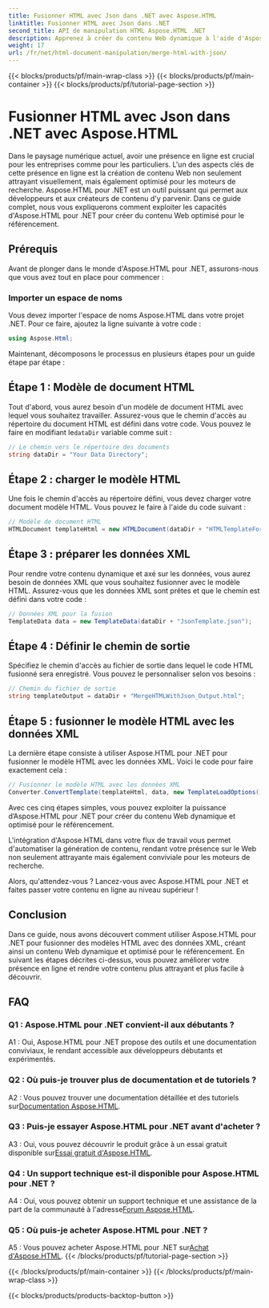 ```yaml
---
title: Fusionner HTML avec Json dans .NET avec Aspose.HTML
linktitle: Fusionner HTML avec Json dans .NET
second_title: API de manipulation HTML Aspose.HTML .NET
description: Apprenez à créer du contenu Web dynamique à l'aide d'Aspose.HTML pour .NET. Dynamisez votre présence en ligne et engagez votre public.
weight: 17
url: /fr/net/html-document-manipulation/merge-html-with-json/
---
```


{{< blocks/products/pf/main-wrap-class >}}
{{< blocks/products/pf/main-container >}}
{{< blocks/products/pf/tutorial-page-section >}}

# Fusionner HTML avec Json dans .NET avec Aspose.HTML


Dans le paysage numérique actuel, avoir une présence en ligne est crucial pour les entreprises comme pour les particuliers. L'un des aspects clés de cette présence en ligne est la création de contenu Web non seulement attrayant visuellement, mais également optimisé pour les moteurs de recherche. Aspose.HTML pour .NET est un outil puissant qui permet aux développeurs et aux créateurs de contenu d'y parvenir. Dans ce guide complet, nous vous expliquerons comment exploiter les capacités d'Aspose.HTML pour .NET pour créer du contenu Web optimisé pour le référencement. 

## Prérequis

Avant de plonger dans le monde d'Aspose.HTML pour .NET, assurons-nous que vous avez tout en place pour commencer :

### Importer un espace de noms

Vous devez importer l'espace de noms Aspose.HTML dans votre projet .NET. Pour ce faire, ajoutez la ligne suivante à votre code :

```csharp
using Aspose.Html;
```

Maintenant, décomposons le processus en plusieurs étapes pour un guide étape par étape :

## Étape 1 : Modèle de document HTML

 Tout d'abord, vous aurez besoin d'un modèle de document HTML avec lequel vous souhaitez travailler. Assurez-vous que le chemin d'accès au répertoire du document HTML est défini dans votre code. Vous pouvez le faire en modifiant le`dataDir` variable comme suit :

```csharp
// Le chemin vers le répertoire des documents
string dataDir = "Your Data Directory";
```

## Étape 2 : charger le modèle HTML

Une fois le chemin d'accès au répertoire défini, vous devez charger votre document modèle HTML. Vous pouvez le faire à l'aide du code suivant :

```csharp
// Modèle de document HTML
HTMLDocument templateHtml = new HTMLDocument(dataDir + "HTMLTemplateForJson.html");
```

## Étape 3 : préparer les données XML

Pour rendre votre contenu dynamique et axé sur les données, vous aurez besoin de données XML que vous souhaitez fusionner avec le modèle HTML. Assurez-vous que les données XML sont prêtes et que le chemin est défini dans votre code :

```csharp
// Données XML pour la fusion
TemplateData data = new TemplateData(dataDir + "JsonTemplate.json");
```

## Étape 4 : Définir le chemin de sortie

Spécifiez le chemin d'accès au fichier de sortie dans lequel le code HTML fusionné sera enregistré. Vous pouvez le personnaliser selon vos besoins :

```csharp
// Chemin du fichier de sortie
string templateOutput = dataDir + "MergeHTMLWithJson_Output.html";
```

## Étape 5 : fusionner le modèle HTML avec les données XML

La dernière étape consiste à utiliser Aspose.HTML pour .NET pour fusionner le modèle HTML avec les données XML. Voici le code pour faire exactement cela :

```csharp
// Fusionner le modèle HTML avec les données XML
Converter.ConvertTemplate(templateHtml, data, new TemplateLoadOptions(), templateOutput);
```

Avec ces cinq étapes simples, vous pouvez exploiter la puissance d’Aspose.HTML pour .NET pour créer du contenu Web dynamique et optimisé pour le référencement. 

L'intégration d'Aspose.HTML dans votre flux de travail vous permet d'automatiser la génération de contenu, rendant votre présence sur le Web non seulement attrayante mais également conviviale pour les moteurs de recherche. 

Alors, qu'attendez-vous ? Lancez-vous avec Aspose.HTML pour .NET et faites passer votre contenu en ligne au niveau supérieur !

## Conclusion

Dans ce guide, nous avons découvert comment utiliser Aspose.HTML pour .NET pour fusionner des modèles HTML avec des données XML, créant ainsi un contenu Web dynamique et optimisé pour le référencement. En suivant les étapes décrites ci-dessus, vous pouvez améliorer votre présence en ligne et rendre votre contenu plus attrayant et plus facile à découvrir.

## FAQ

### Q1 : Aspose.HTML pour .NET convient-il aux débutants ?

A1 : Oui, Aspose.HTML pour .NET propose des outils et une documentation conviviaux, le rendant accessible aux développeurs débutants et expérimentés.

### Q2 : Où puis-je trouver plus de documentation et de tutoriels ?

 A2 : Vous pouvez trouver une documentation détaillée et des tutoriels sur[Documentation Aspose.HTML](https://reference.aspose.com/html/net/).

### Q3 : Puis-je essayer Aspose.HTML pour .NET avant d'acheter ?

 A3 : Oui, vous pouvez découvrir le produit grâce à un essai gratuit disponible sur[Essai gratuit d'Aspose.HTML](https://releases.aspose.com/).

### Q4 : Un support technique est-il disponible pour Aspose.HTML pour .NET ?

 A4 : Oui, vous pouvez obtenir un support technique et une assistance de la part de la communauté à l'adresse[Forum Aspose.HTML](https://forum.aspose.com/).

### Q5 : Où puis-je acheter Aspose.HTML pour .NET ?

 A5 : Vous pouvez acheter Aspose.HTML pour .NET sur[Achat d'Aspose.HTML](https://purchase.aspose.com/buy).
{{< /blocks/products/pf/tutorial-page-section >}}

{{< /blocks/products/pf/main-container >}}
{{< /blocks/products/pf/main-wrap-class >}}

{{< blocks/products/products-backtop-button >}}
